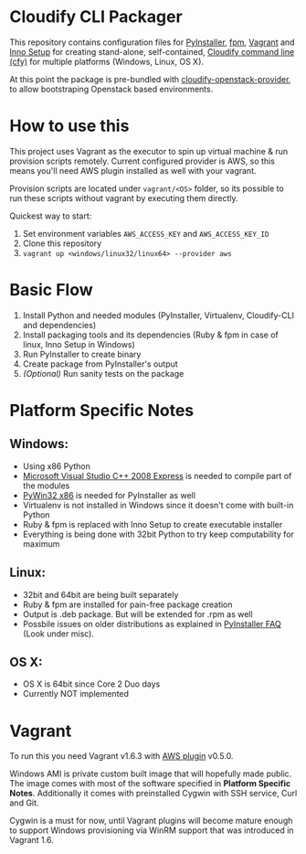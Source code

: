 Cloudify CLI Packager
=====================
This repository contains configuration files for [PyInstaller](http://www.pyinstaller.org/), [fpm](https://github.com/jordansissel/fpm), [Vagrant](http://www.vagrantup.com/) and [Inno Setup](http://www.jrsoftware.org/isinfo.php) for creating stand-alone, self-contained, [Cloudify command line (cfy)](https://github.com/cloudify-cosmo/cloudify-cli) for multiple platforms (Windows, Linux, OS X).

At this point the package is pre-bundled with [cloudify-openstack-provider](https://github.com/cloudify-cosmo/cloudify-openstack-provider), to allow bootstraping Openstack based environments.

How to use this
===============
This project uses Vagrant as the executor to spin up virtual machine & run provision scripts remotely.
Current configured provider is AWS, so this means you'll need AWS plugin installed as well with your vagrant.

Provision scripts are located under `vagrant/<OS>` folder, so its possible to run these scripts without vagrant by executing them directly.

Quickest way to start:
1. Set environment variables `AWS_ACCESS_KEY` and `AWS_ACCESS_KEY_ID`
1. Clone this repository
1. `vagrant up <windows/linux32/linux64> --provider aws`


Basic Flow
===========
1. Install Python and needed modules (PyInstaller, Virtualenv, Cloudify-CLI and dependencies)
1. Install packaging tools and its dependencies (Ruby & fpm in case of linux, Inno Setup in Windows)
1. Run PyInstaller to create binary
1. Create package from PyInstaller's output
1. *(Optional)* Run sanity tests on the package


Platform Specific Notes
======================
Windows:
-------
* Using x86 Python
* [Microsoft Visual Studio C++ 2008 Express](http://www.visualstudio.com/en-us/downloads/) is needed to compile part of the modules
* [PyWin32 x86](http://sourceforge.net/projects/pywin32/) is needed for PyInstaller as well
* Virtualenv is not installed in Windows since it doesn't come with built-in Python
* Ruby & fpm is replaced with Inno Setup to create executable installer
* Everything is being done with 32bit Python to try keep computability for maximum

Linux:
-----
* 32bit and 64bit are being built separately
* Ruby & fpm are installed for pain-free package creation
* Output is .deb package. But will be extended for .rpm as well
* Possbile issues on older distributions as explained in [PyInstaller FAQ](http://www.pyinstaller.org/wiki/FAQ) (Look under misc).

OS X:
----
* OS X is 64bit since Core 2 Duo days
* Currently NOT implemented


Vagrant
=======
To run this you need Vagrant v1.6.3 with [AWS plugin](https://github.com/mitchellh/vagrant-aws) v0.5.0.

Windows AMI is private custom built image that will hopefully made public.
The image comes with most of the software specified in __Platform Specific Notes__.
Additionally it comes with preinstalled Cygwin with SSH service, Curl and Git.

Cygwin is a must for now, until Vagrant plugins will become mature enough to support Windows provisioning via WinRM
support that was introduced in Vagrant 1.6.
